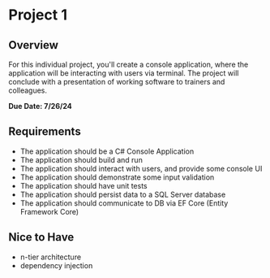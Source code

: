 # Project 1

## Overview

For this individual project, you'll create a console application, where the application will be interacting with users via terminal. The project will conclude with a presentation of working software to trainers and colleagues.

**Due Date: 7/26/24**

## Requirements

- The application should be a C# Console Application
- The application should build and run
- The application should interact with users, and provide some console UI
- The application should demonstrate some input validation
- The application should have unit tests
- The application should persist data to a SQL Server database
- The application should communicate to DB via EF Core (Entity Framework Core)

## Nice to Have

- n-tier architecture
- dependency injection
